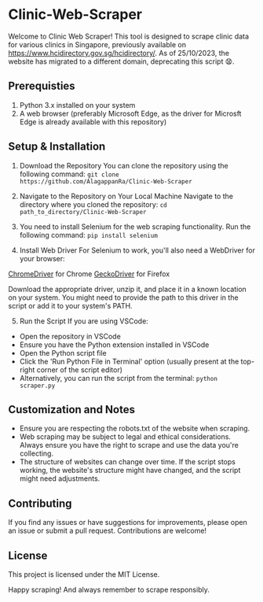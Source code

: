 # Clinic-Web-Scraper

Welcome to Clinic Web Scraper! This tool is designed to scrape clinic data for various clinics in Singapore, 
previously available on https://www.hcidirectory.gov.sg/hcidirectory/. As of 25/10/2023, the website has migrated 
to a different domain, deprecating this script 😧. 

## Prerequisties
1. Python 3.x installed on your system
2. A web browser (preferably Microsoft Edge, as the driver for Microsft Edge is already available with this repository)

## Setup & Installation
1. Download the Repository
You can clone the repository using the following command:
`git clone https://github.com/AlagappanRa/Clinic-Web-Scraper`

2. Navigate to the Repository on Your Local Machine
Navigate to the directory where you cloned the repository:
`cd path_to_directory/Clinic-Web-Scraper`

3. You need to install Selenium for the web scraping functionality. Run the following command:
`pip install selenium`

4. Install Web Driver
For Selenium to work, you'll also need a WebDriver for your browser:

[ChromeDriver](https://sites.google.com/chromium.org/driver/?pli=1) for Chrome
[GeckoDriver](https://github.com/mozilla/geckodriver/releases) for Firefox

Download the appropriate driver, unzip it, and place it in a known location on your system. 
You might need to provide the path to this driver in the script or add it to your system's PATH.

5. Run the Script
If you are using VSCode:

- Open the repository in VSCode
- Ensure you have the Python extension installed in VSCode
- Open the Python script file
- Click the 'Run Python File in Terminal' option (usually present at the top-right corner of the script editor)
- Alternatively, you can run the script from the terminal:
  `python scraper.py`


## Customization and Notes
- Ensure you are respecting the robots.txt of the website when scraping.
- Web scraping may be subject to legal and ethical considerations. Always ensure you have the right to scrape and use the data you're collecting.
- The structure of websites can change over time. If the script stops working, the website's structure might have changed, and the script might need adjustments.

## Contributing
If you find any issues or have suggestions for improvements, please open an issue or submit a pull request. Contributions are welcome!

## License
This project is licensed under the MIT License.

Happy scraping! And always remember to scrape responsibly.
